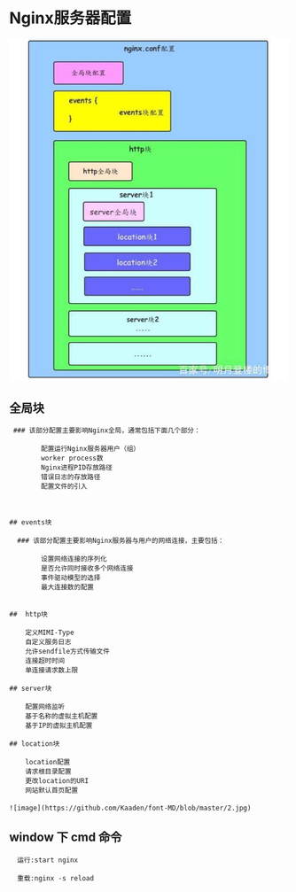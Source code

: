 # Nginx服务器配置

  ![image](https://github.com/Kaaden/font-MD/blob/master/1.jpg)
  
  ## 全局块
     
  
	 ### 该部分配置主要影响Nginx全局，通常包括下面几个部分：
	 
			配置运行Nginx服务器用户（组）
			worker process数
			Nginx进程PID存放路径
			错误日志的存放路径
			配置文件的引入
		
	
	
	## events块
	
	  ### 该部分配置主要影响Nginx服务器与用户的网络连接，主要包括：
	  
	        设置网络连接的序列化
			是否允许同时接收多个网络连接
			事件驱动模型的选择
			最大连接数的配置
			
	
    ##  http块
	   
	    定义MIMI-Type
		自定义服务日志
		允许sendfile方式传输文件
		连接超时时间
		单连接请求数上限
		
	## server块
	
		配置网络监听
		基于名称的虚拟主机配置
		基于IP的虚拟主机配置
		
	## location块
	
	    location配置
		请求根目录配置
		更改location的URI
		网站默认首页配置
		
    ![image](https://github.com/Kaaden/font-MD/blob/master/2.jpg)
	
   ## window 下 cmd 命令
   
      运行:start nginx
	  
	  重载:nginx -s reload
	  
	  
	